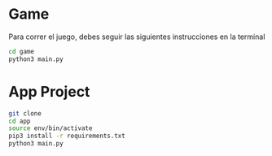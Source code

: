# Game

Para correr el juego, debes seguir las siguientes instrucciones en la terminal
````sh
cd game
python3 main.py
````
# App Project
````sh
git clone
cd app
source env/bin/activate
pip3 install -r requirements.txt
python3 main.py
````